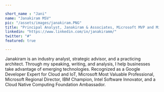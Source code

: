 ```yaml
---

short_name : "Jani"
name: "Janakiram MSV"
pic: "/assets/images/janakiram.PNG"
title: "Principal Analyst, Janakiram & Associates, Microsoft MVP and Microsoft RD"
linkedin: "https://www.linkedin.com/in/janakiramm/"
twitter: "#"
featured: true

---
```


Janakiram is an industry analyst, strategic advisor, and a practicing architect. Through my speaking, writing, and analysis, I help businesses take advantage of emerging technologies. Recognized as a Google Developer Expert for Cloud and IoT, Microsoft Most Valuable Professional, Microsoft Regional Director, IBM Champion, Intel Software Innovator, and a Cloud Native Computing Foundation Ambassador.